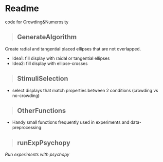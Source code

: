 # Readme 
code for Crowding&Numerosity
>## GenerateAlgorithm
Create radial and tangential placed ellipses that are not overlapped.
- Idea1: fill display with raidal or tangential ellipses
- Idea2: fill display with ellipse-crosses

>## StimuliSelection
- select displays that match properties between 2 conditions (crowding vs no-crowding)

>## OtherFunctions
- Handy small functions frequently used in experiments and data-preprocessing

>## runExpPsychopy
_Run experiments with psychopy_
